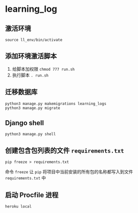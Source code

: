 # learning_log

## 激活环境

`source ll_env/bin/activate`

## 添加环境激活脚本

1. 给脚本加权限 `chmod 777 run.sh`
2. 执行脚本 `. run.sh`

## 迁移数据库

```
python3 manage.py makemigrations learning_logs
python3 manage.py migrate
```

## Django shell

`python3 manage.py shell`

## 创建包含包列表的文件 `requirements.txt`

`pip freeze > requirements.txt`

命令 `freeze` 让 `pip` 将项目中当前安装的所有包的名称都写入到文件 `requirements.txt` 中

## 启动 Procfile 进程

`heroku local`
